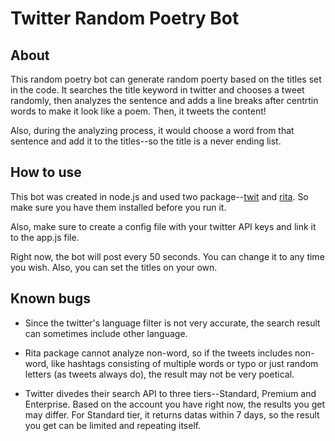 # Twitter Random Poetry Bot
## About
This random poetry bot can generate random poerty based on the titles set in the code. It searches the title keyword in twitter and chooses a tweet randomly, then analyzes the sentence and adds a line breaks after centrtin words to make it look like a poem. Then, it tweets the content! 

Also, during the analyzing process, it would choose a word from that sentence and add it to the titles--so the title is a never ending list.

## How to use
This bot was created in node.js and used two package--[twit](https://www.npmjs.com/package/twit) and [rita](https://www.npmjs.com/package/rita). So make sure you have them installed before you run it.

Also, make sure to create a config file with your twitter API keys and link it to the app.js file.

Right now, the bot will post every 50 seconds. You can change it to any time you wish. Also, you can set the titles on your own.

## Known bugs
* Since the twitter's language filter is not very accurate, the search result can sometimes include other language.

* Rita package cannot analyze non-word, so if the tweets includes non-word, like hashtags consisting of multiple words or typo or just random letters (as tweets always do), the result may not be very poetical.

* Twitter divedes their search API to three tiers--Standard, Premium and Enterprise. Based on the account you have right now, the results you get may differ. For Standard tier, it returns datas within 7 days, so the result you get can be limited and repeating itself. 